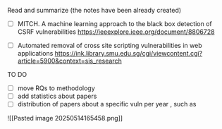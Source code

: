 Read and summarize (the notes have been already created)

- [ ] MITCH. A machine learning approach to the black box detection of CSRF vulnerabilities https://ieeexplore.ieee.org/document/8806728
- [ ] Automated removal of cross site scripting vulnerabilities in web applications https://ink.library.smu.edu.sg/cgi/viewcontent.cgi?article=5900&context=sis_research


TO DO
- [ ] move RQs to methodology
- [ ] add statistics about papers
- [ ] distribution of papers about a specific vuln per year , such as

![[Pasted image 20250514165458.png]]

